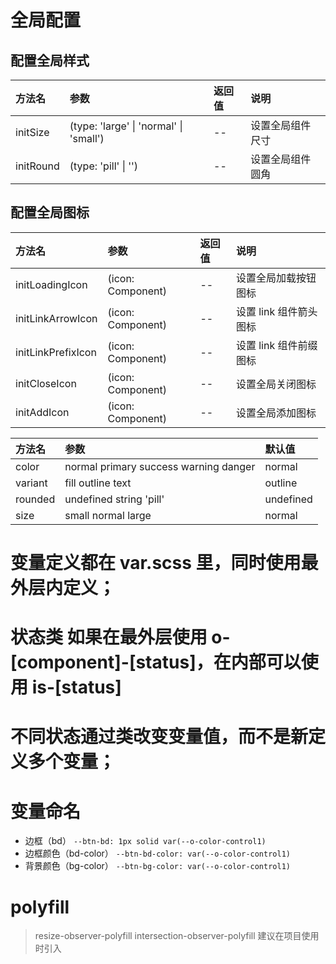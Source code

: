 # 全局配置

## 配置全局样式

| 方法名    | 参数                                   | 返回值 | 说明             |
| :-------- | :------------------------------------- | :----- | :--------------- |
| initSize  | (type: 'large' \| 'normal' \| 'small') | --     | 设置全局组件尺寸 |
| initRound | (type: 'pill' \| '')                   | --     | 设置全局组件圆角 |

## 配置全局图标

| 方法名             | 参数              | 返回值 | 说明                   |
| :----------------- | :---------------- | :----- | :--------------------- |
| initLoadingIcon    | (icon: Component) | --     | 设置全局加载按钮图标   |
| initLinkArrowIcon  | (icon: Component) | --     | 设置 link 组件箭头图标 |
| initLinkPrefixIcon | (icon: Component) | --     | 设置 link 组件前缀图标 |
| initCloseIcon      | (icon: Component) | --     | 设置全局关闭图标       |
| initAddIcon        | (icon: Component) | --     | 设置全局添加图标       |

| 方法名  | 参数                                  | 默认值    |
| :------ | :------------------------------------ | :-------- |
| color   | normal primary success warning danger | normal    |
| variant | fill outline text                     | outline   |
| rounded | undefined string 'pill'               | undefined |
| size    | small normal large                    | normal    |

# 变量定义都在 var.scss 里，同时使用最外层内定义；

# 状态类 如果在最外层使用 o-[component]-[status]，在内部可以使用 is-[status]

# 不同状态通过类改变变量值，而不是新定义多个变量；

# 变量命名

- 边框（bd） `--btn-bd: 1px solid var(--o-color-control1)`
- 边框颜色（bd-color） `--btn-bd-color: var(--o-color-control1)`
- 背景颜色（bg-color） `--btn-bg-color: var(--o-color-control1)`

# polyfill

> resize-observer-polyfill
> intersection-observer-polyfill
> 建议在项目使用时引入
